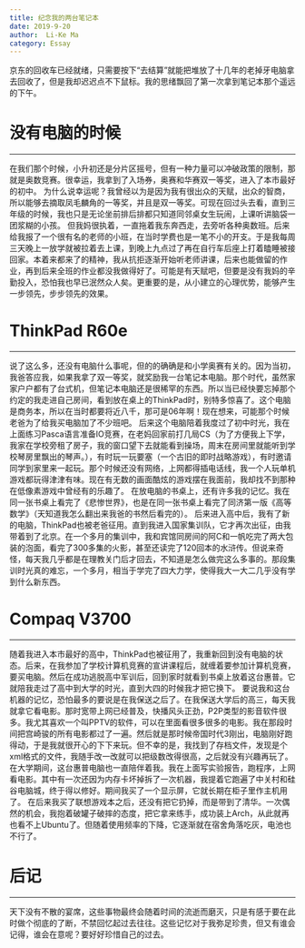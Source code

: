 ```yaml
---
title: 纪念我的两台笔记本
date: 2019-9-20
author:  Li-Ke Ma
category: Essay
---
```

京东的回收车已经就绪，只需要按下“去结算”就能把堆放了十几年的老掉牙电脑拿去回收了，但是我却迟迟点不下鼠标。我的思绪飘回了第一次拿到笔记本那个遥远的下午。

# 没有电脑的时候
---
在我们那个时候，小升初还是分片区摇号，但有一种力量可以冲破政策的限制，那就是奥数竞赛。很幸运，我拿到了入场券，奥赛和华赛双一等奖，进入了本市最好的初中。
为什么说幸运呢？我曾经以为是因为我有很出众的天赋，出众的智商，所以能够去摘取凤毛麟角的一等奖，并且是双一等奖。可现在回过头去看，直到三年级的时候，我也只是无论坐前排后排都只知道同邻桌女生玩闹，上课听讲脑袋一团浆糊的小孩。
但我妈很执着，一直拖着我东奔西走，去旁听各种奥数班。后来给我报了一个很有名的老师的小班，在当时学费也是一笔不小的开支。于是我每周三天晚上一放学就被拉着去上课，到晚上九点过了再在自行车后座上打着瞌睡被接回家。本着来都来了的精神，我从抗拒逐渐开始听老师讲课，后来也能做留的作业，再到后来全班的作业都没我做得好了。可能是有天赋吧，但要是没有我妈的辛勤投入，恐怕我也早已泯然众人矣。更重要的是，从小建立的心理优势，能够产生一步领先，步步领先的效果。

# ThinkPad R60e
---
说了这么多，还没有电脑什么事呢，但的的确确是和小学奥赛有关的。因为当初，我爸答应我，如果我拿了双一等奖，就奖励我一台笔记本电脑。那个时代，虽然家家户户都有了台式机，但笔记本电脑还是很稀罕的东西。所以当已经快要忘掉那个约定的我走进自己房间，看到放在桌上的ThinkPad时，别特多惊喜了。这个电脑是商务本，所以在当时都要将近八千，那可是06年啊！现在想来，可能那个时候老爸为了给我买电脑加了不少班吧。
后来这个电脑陪着我度过了初中时光，我在上面练习Pasca语言准备IO竞赛，在老妈回家前打几局CS（为了方便我上下学，我家在学校旁租了房子，我的窗口望下去就能看到操场，周末在房间里就能听到学校琴房里飘出的琴声。），有时玩一玩要塞（一个古旧的即时战略游戏），有时邀请同学到家里来一起玩。那个时候还没有网络，上网都得插电话线，我一个人玩单机游戏都玩得津津有味。现在有无数的画面酷炫的游戏摆在我面前，我却找不到那种在低像素游戏中曾经有的乐趣了。
在放电脑的书桌上，还有许多我的记忆。我在同一张书桌上看完了《悲惨世界》，也是在同一张书桌上看完了同济第一版《高等数学》（天知道我怎么翻出来我爸的书然后看完的）。
后来进入高中后，我有了新的电脑，ThinkPad也被老爸征用。直到我进入国家集训队，它才再次出征，由我带着到了北京。在一个多月的集训中，我和宾馆同房间的阿C和一帆吃完了两大包装的泡面，看完了300多集的火影，甚至还读完了120回本的水浒传。但说来奇怪，每天我几乎都是在理教关门后才回去，不知道是怎么做完这么多事的。那段集训时光真的难忘，一个多月，相当于学完了四大力学，使得我大一大二几乎没有学到什么新东西。

# Compaq V3700
---
随着我进入本市最好的高中，ThinkPad也被征用了，我重新回到没有电脑的状态。后来，在我参加了学校计算机竞赛的宣讲课程后，就缠着要参加计算机竞赛，要买电脑。然后在成功逃脱高中军训后，回到家时就看到书桌上放着这台惠普。它就陪我走过了高中到大学的时光，直到大四的时候我才把它换下。
要说我和这台机器的记忆，恐怕最多的要说是在我保送之后了。在我保送大学后的高三，每天我就拿它看电影。那时宽带上网已经普及，快播风头正劲，P2P类型的影音软件很多。我尤其喜欢一个叫PPTV的软件，可以在里面看很多很多的电影。我在那段时间把宫崎骏的所有电影都过了一遍。然后就是那时候帝国时代3刚出，电脑刚好跑得动，于是我就很开心的下下来玩。但不幸的是，我找到了存档文件，发现是个xml格式的文件，我随手改一改就可以把级数改得很高，之后就没有兴趣再玩了。
在大学期间，这台惠普电脑也一直陪伴着我。我在上面写实验报告，跑程序，上网看电影。其中有一次还因为内存卡坏掉拆了一次机器，我提着它跑遍了中关村和硅谷电脑城，终于得以修好。期间我买了一个显示屏，它就长期在柜子里作主机用了。
在后来我买了联想游戏本之后，还没有把它扔掉，而是带到了清华。一次偶然的机会，我抱着破罐子破摔的态度，把它拿来练手，成功装上Arch，从此就再也看不上Ubuntu了。但随着使用频率的下降，它逐渐就在宿舍角落吃灰，电池也不行了。

# 后记
---
天下没有不散的宴席，这些事物最终会随着时间的流逝而磨灭，只是有感于要在此时做个彻底的了断，不禁回忆起过去往往。这些记忆对于我弥足珍贵，但又有谁会记得，谁会在意呢？要好好珍惜自己的过去。
